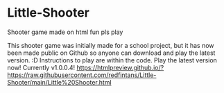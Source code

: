 # Little-Shooter
Shooter game made on html fun pls play

This shooter game was initially made for a school project, but it has now been made public on Github so anyone can download and play the latest version. :D
Instructions to play are within the code.
Play the latest version now! Currently v1.0.0.4!
https://htmlpreview.github.io/?https://raw.githubusercontent.com/redfintans/Little-Shooter/main/Little%20Shooter.html
